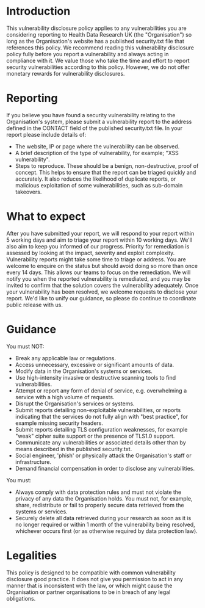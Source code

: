 # Introduction
This vulnerability disclosure policy applies to any vulnerabilities you are considering reporting to Health Data Research UK (the "Organisation") so long as the Organisation's website has a published security.txt file that references this policy.
We recommend reading this vulnerability disclosure policy fully before you report a vulnerability and always acting in compliance with it.
We value those who take the time and effort to report security vulnerabilities according to this policy. However, we do not offer monetary rewards for vulnerability disclosures.

# Reporting
If you believe you have found a security vulnerability relating to the Organisation's system, please submit a vulnerability report to the address defined in the CONTACT field of the published security.txt file.
In your report please include details of:

* The website, IP or page where the vulnerability can be observed.
* A brief description of the type of vulnerability, for example; "XSS vulnerability".
* Steps to reproduce. These should be a benign, non-destructive, proof of concept. This helps to ensure that the report can be triaged quickly and accurately. It also reduces the likelihood of duplicate reports, or malicious exploitation of some vulnerabilities, such as sub-domain takeovers.

# What to expect
After you have submitted your report, we will respond to your report within 5 working days and aim to triage your report within 10 working days. We'll also aim to keep you informed of our progress.
Priority for remediation is assessed by looking at the impact, severity and exploit complexity. Vulnerability reports might take some time to triage or address. You are welcome to enquire on the status but should avoid doing so more than once every 14 days. This allows our teams to focus on the remediation.
We will notify you when the reported vulnerability is remediated, and you may be invited to confirm that the solution covers the vulnerability adequately.
Once your vulnerability has been resolved, we welcome requests to disclose your report. We'd like to unify our guidance, so please do continue to coordinate public release with us.

# Guidance
You must NOT:
* Break any applicable law or regulations.
* Access unnecessary, excessive or significant amounts of data.
* Modify data in the Organisation's systems or services.
* Use high-intensity invasive or destructive scanning tools to find vulnerabilities.
* Attempt or report any form of denial of service, e.g. overwhelming a service with a high volume of requests.
* Disrupt the Organisation's services or systems.
* Submit reports detailing non-exploitable vulnerabilities, or reports indicating that the services do not fully align with "best practice", for example missing security headers.
* Submit reports detailing TLS configuration weaknesses, for example "weak" cipher suite support or the presence of TLS1.0 support.
* Communicate any vulnerabilities or associated details other than by means described in the published security.txt.
* Social engineer, 'phish' or physically attack the Organisation's staff or infrastructure.
* Demand financial compensation in order to disclose any vulnerabilities.

You must:
* Always comply with data protection rules and must not violate the privacy of any data the Organisation holds. You must not, for example, share, redistribute or fail to properly secure data retrieved from the systems or services.
* Securely delete all data retrieved during your research as soon as it is no longer required or within 1 month of the vulnerability being resolved, whichever occurs first (or as otherwise required by data protection law).

# Legalities
This policy is designed to be compatible with common vulnerability disclosure good practice. It does not give you permission to act in any manner that is inconsistent with the law, or which might cause the Organisation or partner organisations to be in breach of any legal obligations.
